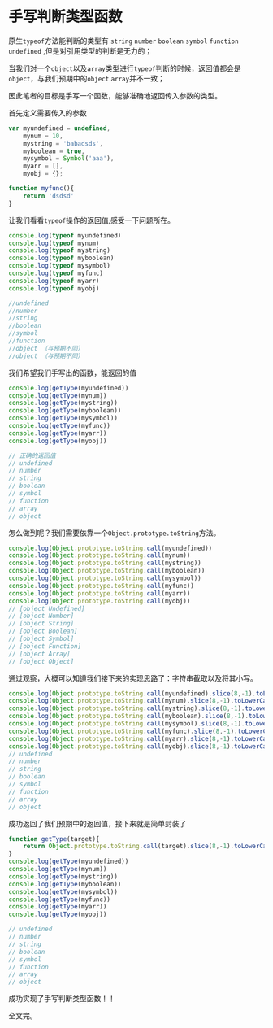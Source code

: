 # 手写判断类型函数

原生`typeof`方法能判断的类型有 `string` `number` `boolean` `symbol` `function` `undefined` ,但是对引用类型的判断是无力的；

当我们对一个`object`以及`array`类型进行`typeof`判断的时候，返回值都会是`object`，与我们预期中的`object` `array`并不一致；

因此笔者的目标是手写一个函数，能够准确地返回传入参数的类型。

首先定义需要传入的参数

``` javascript
var myundefined = undefined,
    mynum = 10,
    mystring = 'babadsds',
    myboolean = true,
    mysymbol = Symbol('aaa'),
    myarr = [],
    myobj = {};

function myfunc(){
    return 'dsdsd'
}
```

让我们看看`typeof`操作的返回值,感受一下问题所在。

``` javascript
console.log(typeof myundefined)
console.log(typeof mynum)
console.log(typeof mystring)
console.log(typeof myboolean)
console.log(typeof mysymbol)
console.log(typeof myfunc)
console.log(typeof myarr)
console.log(typeof myobj)

//undefined
//number
//string
//boolean
//symbol
//function
//object （与预期不同）
//object （与预期不同）
```

我们希望我们手写出的函数，能返回的值

``` javascript
console.log(getType(myundefined))
console.log(getType(mynum))
console.log(getType(mystring))
console.log(getType(myboolean))
console.log(getType(mysymbol))
console.log(getType(myfunc))
console.log(getType(myarr))
console.log(getType(myobj))

// 正确的返回值
// undefined
// number
// string
// boolean
// symbol
// function
// array
// object
```

怎么做到呢？我们需要依靠一个`Object.prototype.toString`方法。

``` javascript
console.log(Object.prototype.toString.call(myundefined))
console.log(Object.prototype.toString.call(mynum))
console.log(Object.prototype.toString.call(mystring))
console.log(Object.prototype.toString.call(myboolean))
console.log(Object.prototype.toString.call(mysymbol))
console.log(Object.prototype.toString.call(myfunc))
console.log(Object.prototype.toString.call(myarr))
console.log(Object.prototype.toString.call(myobj))
// [object Undefined]
// [object Number]
// [object String]
// [object Boolean]
// [object Symbol]
// [object Function]
// [object Array]
// [object Object]
```

通过观察，大概可以知道我们接下来的实现思路了：字符串截取以及将其小写。

``` js
console.log(Object.prototype.toString.call(myundefined).slice(8,-1).toLowerCase())
console.log(Object.prototype.toString.call(mynum).slice(8,-1).toLowerCase())
console.log(Object.prototype.toString.call(mystring).slice(8,-1).toLowerCase())
console.log(Object.prototype.toString.call(myboolean).slice(8,-1).toLowerCase())
console.log(Object.prototype.toString.call(mysymbol).slice(8,-1).toLowerCase())
console.log(Object.prototype.toString.call(myfunc).slice(8,-1).toLowerCase())
console.log(Object.prototype.toString.call(myarr).slice(8,-1).toLowerCase())
console.log(Object.prototype.toString.call(myobj).slice(8,-1).toLowerCase())
// undefined
// number
// string
// boolean
// symbol
// function
// array
// object
```

成功返回了我们预期中的返回值，接下来就是简单封装了

``` js
function getType(target){
    return Object.prototype.toString.call(target).slice(8,-1).toLowerCase()
}
console.log(getType(myundefined))
console.log(getType(mynum))
console.log(getType(mystring))
console.log(getType(myboolean))
console.log(getType(mysymbol))
console.log(getType(myfunc))
console.log(getType(myarr))
console.log(getType(myobj))

// undefined
// number
// string
// boolean
// symbol
// function
// array
// object
```

成功实现了手写判断类型函数！！

全文完。
